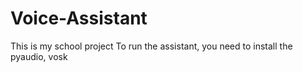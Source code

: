# Voice-Assistant
This is my school project
To run the assistant, you need to install the pyaudio, vosk
